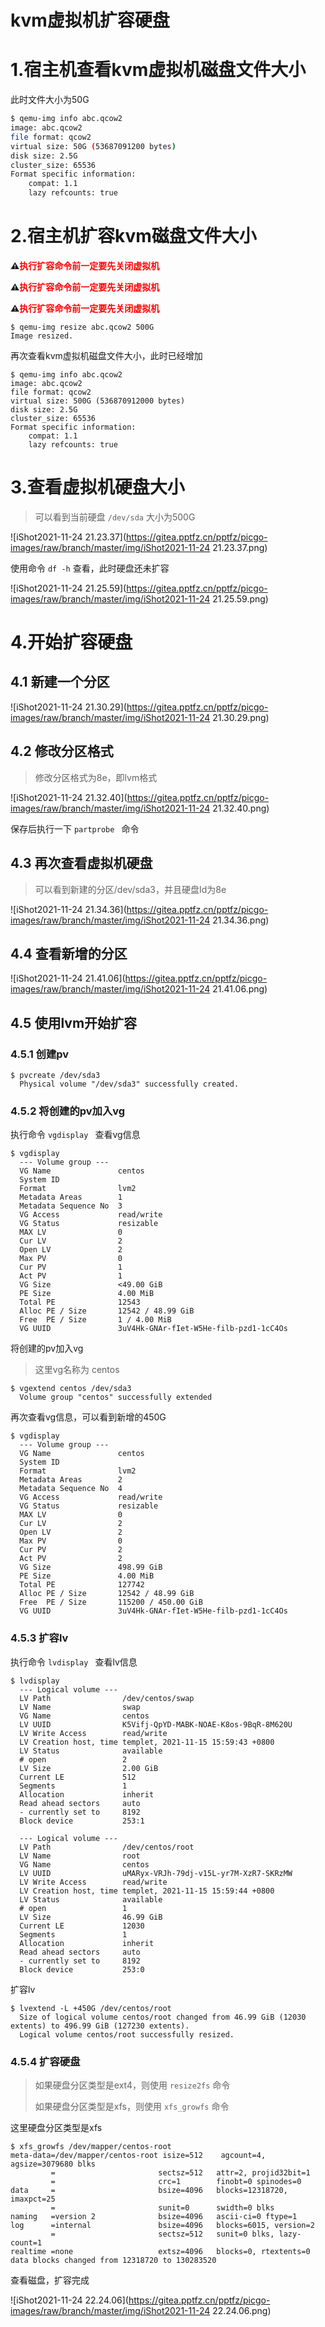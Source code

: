 # kvm虚拟机扩容硬盘

# 1.宿主机查看kvm虚拟机磁盘文件大小

此时文件大小为50G

```sh
$ qemu-img info abc.qcow2 
image: abc.qcow2
file format: qcow2
virtual size: 50G (53687091200 bytes)
disk size: 2.5G
cluster_size: 65536
Format specific information:
    compat: 1.1
    lazy refcounts: true
```



# 2.宿主机扩容kvm磁盘文件大小

**⚠️<span style=color:red>执行扩容命令前一定要先关闭虚拟机</span>**

**⚠️<span style=color:red>执行扩容命令前一定要先关闭虚拟机</span>**

**⚠️<span style=color:red>执行扩容命令前一定要先关闭虚拟机</span>**

```shell
$ qemu-img resize abc.qcow2 500G
Image resized.
```



再次查看kvm虚拟机磁盘文件大小，此时已经增加       

```shell
$ qemu-img info abc.qcow2 
image: abc.qcow2
file format: qcow2
virtual size: 500G (536870912000 bytes)
disk size: 2.5G
cluster_size: 65536
Format specific information:
    compat: 1.1
    lazy refcounts: true
```



# 3.查看虚拟机硬盘大小

> 可以看到当前硬盘 `/dev/sda` 大小为500G

![iShot2021-11-24 21.23.37](https://gitea.pptfz.cn/pptfz/picgo-images/raw/branch/master/img/iShot2021-11-24 21.23.37.png)



使用命令 `df -h` 查看，此时硬盘还未扩容

![iShot2021-11-24 21.25.59](https://gitea.pptfz.cn/pptfz/picgo-images/raw/branch/master/img/iShot2021-11-24 21.25.59.png)





# 4.开始扩容硬盘

## 4.1 新建一个分区

![iShot2021-11-24 21.30.29](https://gitea.pptfz.cn/pptfz/picgo-images/raw/branch/master/img/iShot2021-11-24 21.30.29.png)





## 4.2 修改分区格式

> 修改分区格式为8e，即lvm格式

![iShot2021-11-24 21.32.40](https://gitea.pptfz.cn/pptfz/picgo-images/raw/branch/master/img/iShot2021-11-24 21.32.40.png)



保存后执行一下 `partprobe ` 命令



## 4.3 再次查看虚拟机硬盘

> 可以看到新建的分区/dev/sda3，并且硬盘Id为8e

![iShot2021-11-24 21.34.36](https://gitea.pptfz.cn/pptfz/picgo-images/raw/branch/master/img/iShot2021-11-24 21.34.36.png)



## 4.4 查看新增的分区

![iShot2021-11-24 21.41.06](https://gitea.pptfz.cn/pptfz/picgo-images/raw/branch/master/img/iShot2021-11-24 21.41.06.png)



## 4.5 使用lvm开始扩容

### 4.5.1 创建pv

```shell
$ pvcreate /dev/sda3
  Physical volume "/dev/sda3" successfully created.
```



### 4.5.2 将创建的pv加入vg

执行命令 `vgdisplay ` 查看vg信息

```shell
$ vgdisplay 
  --- Volume group ---
  VG Name               centos
  System ID             
  Format                lvm2
  Metadata Areas        1
  Metadata Sequence No  3
  VG Access             read/write
  VG Status             resizable
  MAX LV                0
  Cur LV                2
  Open LV               2
  Max PV                0
  Cur PV                1
  Act PV                1
  VG Size               <49.00 GiB
  PE Size               4.00 MiB
  Total PE              12543
  Alloc PE / Size       12542 / 48.99 GiB
  Free  PE / Size       1 / 4.00 MiB
  VG UUID               3uV4Hk-GNAr-fIet-W5He-filb-pzd1-1cC4Os
```



将创建的pv加入vg

> 这里vg名称为 centos

```shell
$ vgextend centos /dev/sda3
  Volume group "centos" successfully extended
```



再次查看vg信息，可以看到新增的450G

```shell
$ vgdisplay 
  --- Volume group ---
  VG Name               centos
  System ID             
  Format                lvm2
  Metadata Areas        2
  Metadata Sequence No  4
  VG Access             read/write
  VG Status             resizable
  MAX LV                0
  Cur LV                2
  Open LV               2
  Max PV                0
  Cur PV                2
  Act PV                2
  VG Size               498.99 GiB
  PE Size               4.00 MiB
  Total PE              127742
  Alloc PE / Size       12542 / 48.99 GiB
  Free  PE / Size       115200 / 450.00 GiB
  VG UUID               3uV4Hk-GNAr-fIet-W5He-filb-pzd1-1cC4Os
```



### 4.5.3 扩容lv

执行命令 `lvdisplay ` 查看lv信息

```shell
$ lvdisplay 
  --- Logical volume ---
  LV Path                /dev/centos/swap
  LV Name                swap
  VG Name                centos
  LV UUID                K5Vifj-QpYD-MABK-NOAE-K8os-9BqR-8M620U
  LV Write Access        read/write
  LV Creation host, time templet, 2021-11-15 15:59:43 +0800
  LV Status              available
  # open                 2
  LV Size                2.00 GiB
  Current LE             512
  Segments               1
  Allocation             inherit
  Read ahead sectors     auto
  - currently set to     8192
  Block device           253:1
   
  --- Logical volume ---
  LV Path                /dev/centos/root
  LV Name                root
  VG Name                centos
  LV UUID                uMARyx-VRJh-79dj-v15L-yr7M-XzR7-SKRzMW
  LV Write Access        read/write
  LV Creation host, time templet, 2021-11-15 15:59:44 +0800
  LV Status              available
  # open                 1
  LV Size                46.99 GiB
  Current LE             12030
  Segments               1
  Allocation             inherit
  Read ahead sectors     auto
  - currently set to     8192
  Block device           253:0
```



扩容lv

```shell
$ lvextend -L +450G /dev/centos/root 
  Size of logical volume centos/root changed from 46.99 GiB (12030 extents) to 496.99 GiB (127230 extents).
  Logical volume centos/root successfully resized.
```



### 4.5.4 扩容硬盘

> 如果硬盘分区类型是ext4，则使用 `resize2fs` 命令
>
> 如果硬盘分区类型是xfs，则使用 `xfs_growfs` 命令

这里硬盘分区类型是xfs

```shell
$ xfs_growfs /dev/mapper/centos-root 
meta-data=/dev/mapper/centos-root isize=512    agcount=4, agsize=3079680 blks
         =                       sectsz=512   attr=2, projid32bit=1
         =                       crc=1        finobt=0 spinodes=0
data     =                       bsize=4096   blocks=12318720, imaxpct=25
         =                       sunit=0      swidth=0 blks
naming   =version 2              bsize=4096   ascii-ci=0 ftype=1
log      =internal               bsize=4096   blocks=6015, version=2
         =                       sectsz=512   sunit=0 blks, lazy-count=1
realtime =none                   extsz=4096   blocks=0, rtextents=0
data blocks changed from 12318720 to 130283520
```



查看磁盘，扩容完成

![iShot2021-11-24 22.24.06](https://gitea.pptfz.cn/pptfz/picgo-images/raw/branch/master/img/iShot2021-11-24 22.24.06.png)




